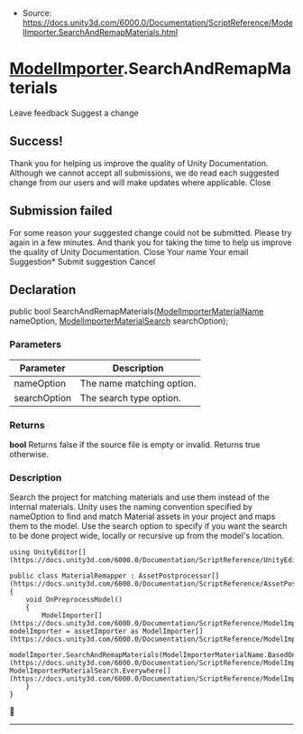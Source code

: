 * Source: https://docs.unity3d.com/6000.0/Documentation/ScriptReference/ModelImporter.SearchAndRemapMaterials.html

#  [ModelImporter](https://docs.unity3d.com/6000.0/Documentation/ScriptReference/ModelImporter.html).SearchAndRemapMaterials
Leave feedback
Suggest a change
## Success!
Thank you for helping us improve the quality of Unity Documentation. Although we cannot accept all submissions, we do read each suggested change from our users and will make updates where applicable.
Close
## Submission failed
For some reason your suggested change could not be submitted. Please <a>try again</a> in a few minutes. And thank you for taking the time to help us improve the quality of Unity Documentation.
Close
Your name Your email Suggestion* Submit suggestion
Cancel
## Declaration
public bool SearchAndRemapMaterials([ModelImporterMaterialName](https://docs.unity3d.com/6000.0/Documentation/ScriptReference/ModelImporterMaterialName.html) nameOption, [ModelImporterMaterialSearch](https://docs.unity3d.com/6000.0/Documentation/ScriptReference/ModelImporterMaterialSearch.html) searchOption); 
### Parameters
Parameter | Description  
---|---  
nameOption | The name matching option.  
searchOption | The search type option.  
### Returns
**bool** Returns false if the source file is empty or invalid. Returns true otherwise. 
### Description
Search the project for matching materials and use them instead of the internal materials.
Unity uses the naming convention specified by nameOption to find and match Material assets in your project and maps them to the model. Use the search option to specify if you want the search to be done project wide, locally or recursive up from the model's location.
```
using UnityEditor[](https://docs.unity3d.com/6000.0/Documentation/ScriptReference/UnityEditor.html);  
  
public class MaterialRemapper : AssetPostprocessor[](https://docs.unity3d.com/6000.0/Documentation/ScriptReference/AssetPostprocessor.html)
{
    void OnPreprocessModel()
    {
        ModelImporter[](https://docs.unity3d.com/6000.0/Documentation/ScriptReference/ModelImporter.html) modelImporter = assetImporter as ModelImporter[](https://docs.unity3d.com/6000.0/Documentation/ScriptReference/ModelImporter.html);
        modelImporter.SearchAndRemapMaterials(ModelImporterMaterialName.BasedOnMaterialName[](https://docs.unity3d.com/6000.0/Documentation/ScriptReference/ModelImporterMaterialName.BasedOnMaterialName.html), ModelImporterMaterialSearch.Everywhere[](https://docs.unity3d.com/6000.0/Documentation/ScriptReference/ModelImporterMaterialSearch.Everywhere.html));
    }
}

```

* * *
